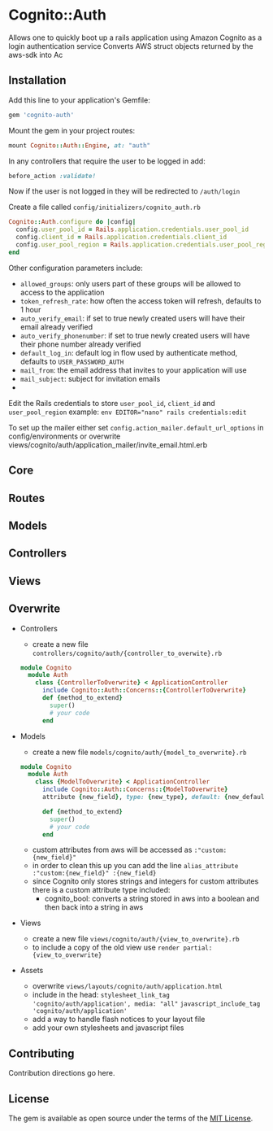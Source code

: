 # Cognito::Auth
Allows one to quickly boot up a rails application using Amazon Cognito as a login authentication service
Converts AWS struct objects returned by the aws-sdk into Ac

## Installation
Add this line to your application's Gemfile:

```ruby
gem 'cognito-auth'
```

Mount the gem in your project routes:

```ruby
mount Cognito::Auth::Engine, at: "auth"
```

In any controllers that require the user to be logged in add:
```ruby
before_action :validate!
```

Now if the user is not logged in they will be redirected to  `/auth/login`

Create a file called `config/initializers/cognito_auth.rb`
```ruby
Cognito::Auth.configure do |config|
  config.user_pool_id = Rails.application.credentials.user_pool_id
  config.client_id = Rails.application.credentials.client_id
  config.user_pool_region = Rails.application.credentials.user_pool_region
end
```

Other configuration parameters include:
- `allowed_groups`: only users part of these groups will be allowed to access to the application
- `token_refresh_rate`: how often the access token will refresh, defaults to 1 hour
- `auto_verify_email`: if set to true newly created users will have their email already verified
- `auto_verify_phonenumber`: if set to true newly created users will have their phone number already verified
- `default_log_in`: default log in flow used by authenticate method, defaults to `USER_PASSWORD_AUTH`
- `mail_from`: the email address that invites to your application will use
- `mail_subject`: subject for invitation emails
-
Edit the Rails credentials to store `user_pool_id`, `client_id` and `user_pool_region`
example: `env EDITOR="nano" rails credentials:edit`

To set up the mailer either set
  `config.action_mailer.default_url_options` in config/environments
or overwrite views/cognito/auth/application_mailer/invite_email.html.erb

## Core

## Routes

## Models

## Controllers

## Views

## Overwrite
+ Controllers
  - create a new file `controllers/cognito/auth/{controller_to_overwite}.rb`

  ```ruby
  module Cognito
    module Auth
      class {ControllerToOverwrite} < ApplicationController
        include Cognito::Auth::Concerns::{ControllerToOverwrite}
        def {method_to_extend}
          super()
          # your code
        end
  ```

+ Models
  - create a new file `models/cognito/auth/{model_to_overwrite}.rb`

  ```ruby
  module Cognito
    module Auth
      class {ModelToOverwrite} < ApplicationController
        include Cognito::Auth::Concerns::{ModelToOverwrite}
        attribute {new_field}, type: {new_type}, default: {new_default}

        def {method_to_extend}
          super()
          # your code
        end
  ```

  - custom attributes from aws will be accessed as `:"custom:{new_field}"`
  - in order to clean this up you can add the line `alias_attribute :"custom:{new_field}" :{new_field}`
  - since Cognito only stores strings and integers for custom attributes there is a custom attribute type included:
    - cognito_bool: converts a string stored in aws into a boolean and then back into a string in aws

+ Views
  - create a new file `views/cognito/auth/{view_to_overwrite}.rb`
  - to include a copy of the old view use `render partial: {view_to_overwrite}`

+ Assets
  - overwrite `views/layouts/cognito/auth/application.html`
  - include in the head:
   `stylesheet_link_tag 'cognito/auth/application', media: "all"`
   `javascript_include_tag 'cognito/auth/application'`
  - add a way to handle flash notices to your layout file
  - add your own stylesheets and javascript files



## Contributing
Contribution directions go here.

## License
The gem is available as open source under the terms of the [MIT License](https://opensource.org/licenses/MIT).
